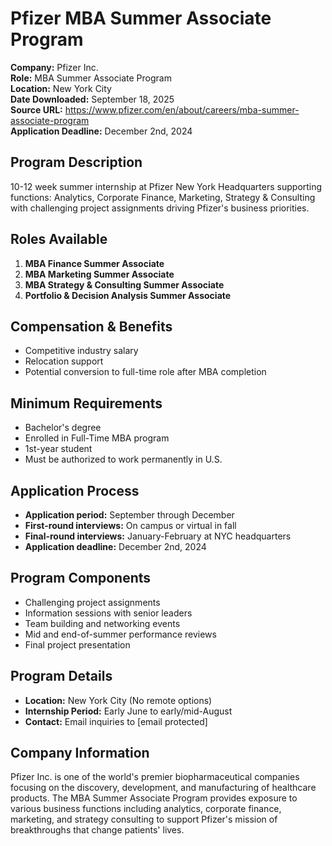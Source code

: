 # Pfizer MBA Summer Associate Program

**Company:** Pfizer Inc.  
**Role:** MBA Summer Associate Program  
**Location:** New York City  
**Date Downloaded:** September 18, 2025  
**Source URL:** https://www.pfizer.com/en/about/careers/mba-summer-associate-program  
**Application Deadline:** December 2nd, 2024  

## Program Description

10-12 week summer internship at Pfizer New York Headquarters supporting functions: Analytics, Corporate Finance, Marketing, Strategy & Consulting with challenging project assignments driving Pfizer's business priorities.

## Roles Available

1. **MBA Finance Summer Associate**
2. **MBA Marketing Summer Associate** 
3. **MBA Strategy & Consulting Summer Associate**
4. **Portfolio & Decision Analysis Summer Associate**

## Compensation & Benefits

- Competitive industry salary
- Relocation support
- Potential conversion to full-time role after MBA completion

## Minimum Requirements

- Bachelor's degree
- Enrolled in Full-Time MBA program
- 1st-year student
- Must be authorized to work permanently in U.S.

## Application Process

- **Application period:** September through December
- **First-round interviews:** On campus or virtual in fall
- **Final-round interviews:** January-February at NYC headquarters
- **Application deadline:** December 2nd, 2024

## Program Components

- Challenging project assignments
- Information sessions with senior leaders
- Team building and networking events
- Mid and end-of-summer performance reviews
- Final project presentation

## Program Details

- **Location:** New York City (No remote options)
- **Internship Period:** Early June to early/mid-August
- **Contact:** Email inquiries to [email protected]

## Company Information

Pfizer Inc. is one of the world's premier biopharmaceutical companies focusing on the discovery, development, and manufacturing of healthcare products. The MBA Summer Associate Program provides exposure to various business functions including analytics, corporate finance, marketing, and strategy consulting to support Pfizer's mission of breakthroughs that change patients' lives.